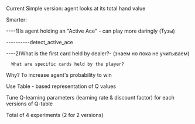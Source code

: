 Current Simple version: agent looks at its total hand value

Smarter:

----1)Is agent holding an "Active Ace" - can play more daringly (Тузы) 

----------detect_active_ace

----2)What is the first card held by dealer?- (знаем но пока не учитываем)

      What are specific cards held by the player?
      
Why? To increase agent's probability to win

Use Table - based representation of Q values

Tune Q-learning parameters (learning rate & discount factor) for each versions of Q-table

Total of 4 experiments (2 for 2 versions)
